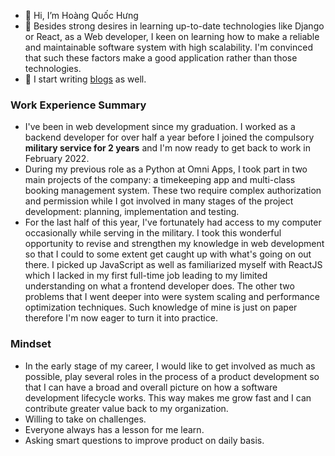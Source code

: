 - 👋 Hi, I’m Hoàng Quốc Hưng
- 🌱 Besides strong desires in learning up-to-date technologies like Django or React, as a Web developer, I keen on learning how to make a reliable and maintainable software system with high scalability. I'm convinced that such these factors make a good application rather than those technologies.
- 📜 I start writing [blogs](https://dev.to/hoangquochung1110) as well.

### Work Experience Summary

- I've been in web development since my graduation. I worked as a backend developer for over half a year before I joined the compulsory **military service for 2 years** and I'm now ready to get back to work in February 2022. 
- During my previous role as a Python at Omni Apps, I took part in two main projects of the company: a timekeeping app and multi-class booking management system. These two require complex authorization and permission while I got involved in many stages of the project development: planning, implementation and testing.
- For the last half of this year, I've fortunately had access to my computer occasionally while serving in the military. I took this wonderful opportunity to revise and strengthen my knowledge in web development so that I could to some extent get caught up with what's going on out there. I picked up JavaScript as well as familiarized myself with ReactJS which I lacked in my first full-time job leading to my limited understanding on what a frontend developer does. The other two problems that I went deeper into were system scaling and performance optimization techniques. Such knowledge of mine is just on paper therefore I'm now eager to turn it into practice.

### Mindset
- In the early stage of my career, I would like to get involved as much as possible, play several roles in the process of a product development so that I can have a broad and overall picture on how a software development lifecycle works. This way makes me grow fast and I can contribute greater value back to my organization.
- Willing to take on challenges. 
- Everyone always has a lesson for me learn.
- Asking smart questions to improve product on daily basis.


<!---
hoangquochung1110/hoangquochung1110 is a ✨ special ✨ repository because its `README.md` (this file) appears on your GitHub profile.
You can click the Preview link to take a look at your changes.
--->
